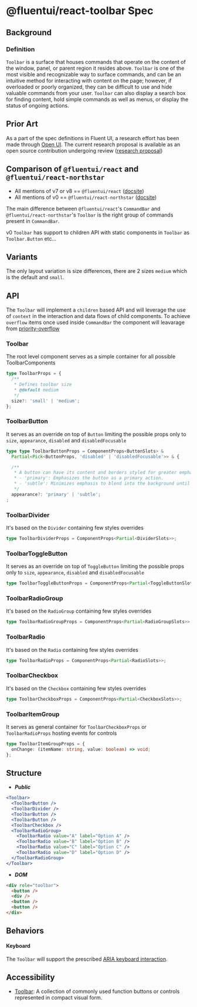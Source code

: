 # @fluentui/react-toolbar Spec

## Background

### Definition

`Toolbar` is a surface that houses commands that operate on the content of the window, panel, or parent region it resides above. `Toolbar` is one of the most visible and recognizable way to surface commands, and can be an intuitive method for interacting with content on the page; however, if overloaded or poorly organized, they can be difficult to use and hide valuable commands from your user. `Toolbar` can also display a search box for finding content, hold simple commands as well as menus, or display the status of ongoing actions.

## Prior Art

As a part of the spec definitions in Fluent UI, a research effort has been made through [Open UI](https://open-ui.org/). The current research proposal is available as an open source contribution undergoing review ([research proposal](https://github.com/openui/open-ui/pull/452))

## Comparison of `@fluentui/react` and `@fluentui/react-northstar`

- All mentions of v7 or v8 == `@fluentui/react` ([docsite](https://developer.microsoft.com/en-us/fluentui#/))
- All mentions of v0 == `@fluentui/react-northstar` ([docsite](https://fluentsite.z22.web.core.windows.net/))

The main difference between `@fluentui/react`'s `CommandBar` and `@fluentui/react-northstar`'s `Toolbar` is the right group of commands present in `CommandBar`.

v0 `Toolbar` has support to children API with static components in `Toolbar` as `Toolbar.Button` etc...

## Variants

The only layout variation is size differences, there are 2 sizes `medium` which is the default and `small`.

## API

The `Toolbar` will implement a `children` based API and will leverage the use of `context` in the interaction and data flows of child components. To achieve `overflow` items once used inside `CommandBar` the component will leavarage from [priority-overflow](https://github.com/ling1726/priority-overflow)

### Toolbar

The root level component serves as a simple container for all possible ToolbarComponents

```typescript
type ToolbarProps = {
  /**
   * Defines toolbar size
   * @default medium
   */
  size?: 'small' | 'medium';
};
```

### ToolbarButton

It serves as an override on top of `Button` limiting the possible props only to `size`, `appearance`, `disabled` and `disabledFocusable`

```typescript
type type ToolbarButtonProps = ComponentProps<ButtonSlots> &
  Partial<Pick<ButtonProps, 'disabled' | 'disabledFocusable'>> & {

  /**
   * A button can have its content and borders styled for greater emphasis or to be subtle.
   * - 'primary': Emphasizes the button as a primary action.
   * - 'subtle': Minimizes emphasis to blend into the background until hovered or focused.
   */
  appearance?: 'primary' | 'subtle';
;
```

### ToolbarDivider

It's based on the `Divider` containing few styles overrides

```typescript
type ToolbarDividerProps = ComponentProps<Partial<DividerSlots>>;
```

### ToolbarToggleButton

It serves as an override on top of `ToggleButton` limiting the possible props only to `size`, `appearance`, `disabled` and `disabledFocusable`

```typescript
type ToolbarToggleButtonProps = ComponentProps<Partial<ToggleButtonSlots>>;
```

### ToolbarRadioGroup

It's based on the `RadioGroup` containing few styles overrides

```typescript
type ToolbarRadioGroupProps = ComponentProps<Partial<RadioGroupSlots>>;
```

### ToolbarRadio

It's based on the `Radio` containing few styles overrides

```typescript
type ToolbarRadioProps = ComponentProps<Partial<RadioSlots>>;
```

### ToolbarCheckbox

It's based on the `Checkbox` containing few styles overrides

```typescript
type ToolbarCheckboxProps = ComponentProps<Partial<CheckboxSlots>>;
```

### ToolbarItemGroup

It serves as general container for `ToolbarCheckboxProps` or `ToolbarRadioProps` hosting events for controls

```typescript
type ToolbarItemGroupProps = {
  onChange: (itemName: string, value: boolean) => void;
};
```

## Structure

- _**Public**_

```jsx
<Toolbar>
  <ToolbarButton />
  <ToolbarDivider />
  <ToolbarButton />
  <ToolbarButton />
  <ToolbarCheckbox />
  <ToolbarRadioGroup>
    <ToolbarRadio value="A" label="Option A" />
    <ToolbarRadio value="B" label="Option B" />
    <ToolbarRadio value="C" label="Option C" />
    <ToolbarRadio value="D" label="Option D" />
  </ToolbarRadioGroup>
</Toolbar>
```

- _**DOM**_

```html
<div role="toolbar">
  <button />
  <div />
  <button />
  <button />
</div>
```

## Behaviors

#### **Keyboard**

The `Toolbar` will support the prescribed [ARIA keyboard interaction](https://www.w3.org/TR/wai-aria-practices/examples/toolbar/toolbar.html).

## Accessibility

- [Toolbar](https://www.w3.org/TR/wai-aria-1.1/#Toolbar): A collection of commonly used function buttons or controls represented in compact visual form.
